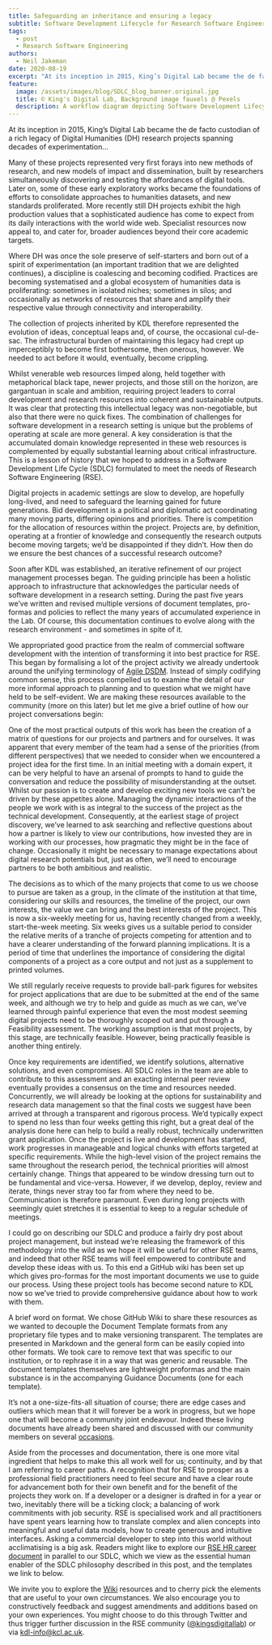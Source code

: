 ```yaml
---
title: Safeguarding an inheritance and ensuring a legacy
subtitle: Software Development Lifecycle for Research Software Engineering
tags:
  - post
  - Research Software Engineering
authors:
  - Neil Jakeman
date: 2020-08-19
excerpt: "At its inception in 2015, King’s Digital Lab became the de facto custodian of a rich legacy of Digital Humanities (DH) research projects spanning decades of experimentation... "
feature:
  image: /assets/images/blog/SDLC_blog_banner.original.jpg
  title: © King's Digital Lab, Background image fauxels @ Pexels
  description: A workflow diagram depicting Software Development Lifecycle for Research Software Engineering, from inception to completion
---
```


At its inception in 2015, King’s Digital Lab became the de facto custodian of a rich legacy of Digital Humanities (DH) research projects spanning decades of experimentation...

Many of these projects represented very first forays into new methods of research, and new models of impact and dissemination, built by researchers simultaneously discovering and testing the affordances of digital tools. Later on, some of these early exploratory works became the foundations of efforts to consolidate approaches to humanities datasets, and new standards proliferated. More recently still DH projects exhibit the high production values that a sophisticated audience has come to expect from its daily interactions with the world wide web. Specialist resources now appeal to, and cater for, broader audiences beyond their core academic targets.

Where DH was once the sole preserve of self-starters and born out of a spirit of experimentation (an important tradition that we are delighted continues), a discipline is coalescing and becoming codified. Practices are becoming systematised and a global ecosystem of humanities data is proliferating: sometimes in isolated niches; sometimes in silos; and occasionally as networks of resources that share and amplify their respective value through connectivity and interoperability.

The collection of projects inherited by KDL therefore represented the evolution of ideas, conceptual leaps and, of course, the occasional cul-de-sac. The infrastructural burden of maintaining this legacy had crept up imperceptibly to become first bothersome, then onerous, however. We needed to act before it would, eventually, become crippling.

Whilst venerable web resources limped along, held together with metaphorical black tape, newer projects, and those still on the horizon, are gargantuan in scale and ambition, requiring project leaders to corral development and research resources into coherent and sustainable outputs. It was clear that protecting this intellectual legacy was non-negotiable, but also that there were no quick fixes. The combination of challenges for software development in a research setting is unique but the problems of operating at scale are more general. A key consideration is that the accumulated domain knowledge represented in these web resources is complemented by equally substantial learning about critical infrastructure. This is a lesson of history that we hoped to address in a Software Development Life Cycle (SDLC) formulated to meet the needs of Research Software Engineering (RSE).

Digital projects in academic settings are slow to develop, are hopefully long-lived, and need to safeguard the learning gained for future generations. Bid development is a political and diplomatic act coordinating many moving parts, differing opinions and priorities. There is competition for the allocation of resources within the project. Projects are, by definition, operating at a frontier of knowledge and consequently the research outputs become moving targets; we’d be disappointed if they didn’t. How then do we ensure the best chances of a successful research outcome?

Soon after KDL was established, an iterative refinement of our project management processes began. The guiding principle has been a holistic approach to infrastructure that acknowledges the particular needs of software development in a research setting. During the past five years we’ve written and revised multiple versions of document templates, pro-formas and policies to reflect the many years of accumulated experience in the Lab. Of course, this documentation continues to evolve along with the research environment - and sometimes in spite of it.

We appropriated good practice from the realm of commercial software development with the intention of transforming it into best practice for RSE. This began by formalising a lot of the project activity we already undertook around the unifying terminology of [Agile DSDM](https://www.agilebusiness.org/page/whatisdsdm). Instead of simply codifying common sense, this process compelled us to examine the detail of our more informal approach to planning and to question what we might have held to be self-evident. We are making these resources available to the community (more on this later) but let me give a brief outline of how our project conversations begin:

One of the most practical outputs of this work has been the creation of a matrix of questions for our projects and partners and for ourselves. It was apparent that every member of the team had a sense of the priorities (from different perspectives) that we needed to consider when we encountered a project idea for the first time. In an initial meeting with a domain expert, it can be very helpful to have an arsenal of prompts to hand to guide the conversation and reduce the possibility of misunderstanding at the outset. Whilst our passion is to create and develop exciting new tools we can’t be driven by these appetites alone. Managing the dynamic interactions of the people we work with is as integral to the success of the project as the technical development. Consequently, at the earliest stage of project discovery, we’ve learned to ask searching and reflective questions about how a partner is likely to view our contributions, how invested they are in working with our processes, how pragmatic they might be in the face of change. Occasionally it might be necessary to manage expectations about digital research potentials but, just as often, we’ll need to encourage partners to be both ambitious and realistic.

The decisions as to which of the many projects that come to us we choose to pursue are taken as a group, in the climate of the institution at that time, considering our skills and resources, the timeline of the project, our own interests, the value we can bring and the best interests of the project. This is now a six-weekly meeting for us, having recently changed from a weekly, start-the-week meeting. Six weeks gives us a suitable period to consider the relative merits of a tranche of projects competing for attention and to have a clearer understanding of the forward planning implications. It is a period of time that underlines the importance of considering the digital components of a project as a core output and not just as a supplement to printed volumes.

We still regularly receive requests to provide ball-park figures for websites for project applications that are due to be submitted at the end of the same week, and although we try to help and guide as much as we can, we’ve learned through painful experience that even the most modest seeming digital projects need to be thoroughly scoped out and put through a Feasibility assessment. The working assumption is that most projects, by this stage, are technically feasible. However, being practically feasible is another thing entirely.

Once key requirements are identified, we identify solutions, alternative solutions, and even compromises. All SDLC roles in the team are able to contribute to this assessment and an exacting internal peer review eventually provides a consensus on the time and resources needed. Concurrently, we will already be looking at the options for sustainability and research data management so that the final costs we suggest have been arrived at through a transparent and rigorous process. We’d typically expect to spend no less than four weeks getting this right, but a great deal of the analysis done here can help to build a really robust, technically underwritten grant application. Once the project is live and development has started, work progresses in manageable and logical chunks with efforts targeted at specific requirements. While the high-level vision of the project remains the same throughout the research period, the technical priorities will almost certainly change. Things that appeared to be window dressing turn out to be fundamental and vice-versa. However, if we develop, deploy, review and iterate, things never stray too far from where they need to be. Communication is therefore paramount. Even during long projects with seemingly quiet stretches it is essential to keep to a regular schedule of meetings.

I could go on describing our SDLC and produce a fairly dry post about project management, but instead we’re releasing the framework of this methodology into the wild as we hope it will be useful for other RSE teams, and indeed that other RSE teams will feel empowered to contribute and develop these ideas with us. To this end a GitHub wiki has been set up which gives pro-formas for the most important documents we use to guide our process. Using these project tools has become second nature to KDL now so we’ve tried to provide comprehensive guidance about how to work with them.

A brief word on format. We chose GitHub Wiki to share these resources as we wanted to decouple the Document Template formats from any proprietary file types and to make versioning transparent. The templates are presented in Markdown and the general form can be easily copied into other formats. We took care to remove text that was specific to our institution, or to rephrase it in a way that was generic and reusable. The document templates themselves are lightweight proformas and the main substance is in the accompanying Guidance Documents (one for each template).

It’s not a one-size-fits-all situation of course; there are edge cases and outliers which mean that it will forever be a work in progress, but we hope one that will become a community joint endeavour. Indeed these living documents have already been shared and discussed with our community members on several [occasions](https://www.kdl.kcl.ac.uk/events/research-software-engineering-digital-humanities/).

Aside from the processes and documentation, there is one more vital ingredient that helps to make this all work well for us; continuity, and by that I am referring to career paths. A recognition that for RSE to prosper as a professional field practitioners need to feel secure and have a clear route for advancement both for their own benefit and for the benefit of the projects they work on. If a developer or a designer is drafted in for a year or two, inevitably there will be a ticking clock; a balancing of work commitments with job security. RSE is specialised work and all practitioners have spent years learning how to translate complex and alien concepts into meaningful and useful data models, how to create generous and intuitive interfaces. Asking a commercial developer to step into this world without acclimatising is a big ask. Readers might like to explore our [RSE HR career document](https://zenodo.org/record/2564790#.XzU45pNKhhE) in parallel to our SDLC, which we view as the essential human enabler of the SDLC philosophy described in this post, and the templates we link to below.

We invite you to explore the [Wiki](https://github.com/kingsdigitallab/sdlc-for-rse/wiki) resources and to cherry pick the elements that are useful to your own circumstances. We also encourage you to constructively feedback and suggest amendments and additions based on your own experiences. You might choose to do this through Twitter and thus trigger further discussion in the RSE community ([@kingsdigitallab](https://twitter.com/kingsdigitallab)) or via [kdl-info@kcl.ac.uk](mailto:kdl-info@kcl.ac.uk).
